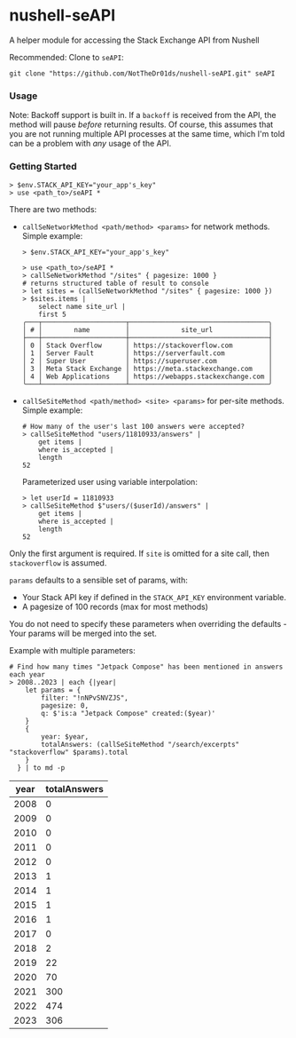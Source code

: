 # nushell-seAPI
A helper module for accessing the Stack Exchange API from Nushell

Recommended: Clone to `seAPI`:

```
git clone "https://github.com/NotTheDr01ds/nushell-seAPI.git" seAPI
```

### Usage

Note: Backoff support is built in.  If a `backoff` is received from the API, the method will pause *before* returning results.  Of course, this assumes that you are not running multiple API processes at the same time, which I'm told can be a problem with *any* usage of the API.

### Getting Started

```Nushell
> $env.STACK_API_KEY="your_app's_key"
> use <path_to>/seAPI *
```

There are two methods:

* `callSeNetworkMethod <path/method> <params>` for network methods. Simple example:

  ```nushell
  > $env.STACK_API_KEY="your_app's_key"

  > use <path_to>/seAPI *
  > callSeNetworkMethod "/sites" { pagesize: 1000 }
  # returns structured table of result to console
  > let sites = (callSeNetworkMethod "/sites" { pagesize: 1000 })
  > $sites.items |
      select name site_url |
      first 5
  ╭───┬─────────────────────┬───────────────────────────────────╮
  │ # │        name         │             site_url              │
  ├───┼─────────────────────┼───────────────────────────────────┤
  │ 0 │ Stack Overflow      │ https://stackoverflow.com         │
  │ 1 │ Server Fault        │ https://serverfault.com           │
  │ 2 │ Super User          │ https://superuser.com             │
  │ 3 │ Meta Stack Exchange │ https://meta.stackexchange.com    │
  │ 4 │ Web Applications    │ https://webapps.stackexchange.com │
  ╰───┴─────────────────────┴───────────────────────────────────╯
  ```


* `callSeSiteMethod <path/method> <site> <params>` for per-site methods.  Simple example:

  ```Nushell
  # How many of the user's last 100 answers were accepted?
  > callSeSiteMethod "users/11810933/answers" |
      get items |
      where is_accepted |
      length
  52
  ```

  Parameterized user using variable interpolation: 
  ```Nushell
  > let userId = 11810933
  > callSeSiteMethod $"users/($userId)/answers" |
      get items |
      where is_accepted |
      length
  52
  ```

Only the first argument is required.  If `site` is omitted for a site call, then `stackoverflow` is assumed.

`params` defaults to a sensible set of params, with:

* Your Stack API key if defined in the `STACK_API_KEY` environment variable.
* A pagesize of 100 records (max for most methods)

You do not need to specify these parameters when overriding the defaults - Your params will be merged into the set.

Example with multiple parameters:

```Nushell
# Find how many times "Jetpack Compose" has been mentioned in answers each year
> 2008..2023 | each {|year|
    let params = {                                                                                                                                                                                               
        filter: "!nNPvSNVZJS",
        pagesize: 0,
        q: $'is:a "Jetpack Compose" created:($year)'
    }
    {
        year: $year,
        totalAnswers: (callSeSiteMethod "/search/excerpts" "stackoverflow" $params).total
    }
  } | to md -p
```

| year | totalAnswers |
| ---- | ------------ |
| 2008 | 0            |
| 2009 | 0            |
| 2010 | 0            |
| 2011 | 0            |
| 2012 | 0            |
| 2013 | 1            |
| 2014 | 1            |
| 2015 | 1            |
| 2016 | 1            |
| 2017 | 0            |
| 2018 | 2            |
| 2019 | 22           |
| 2020 | 70           |
| 2021 | 300          |
| 2022 | 474          |
| 2023 | 306          |
